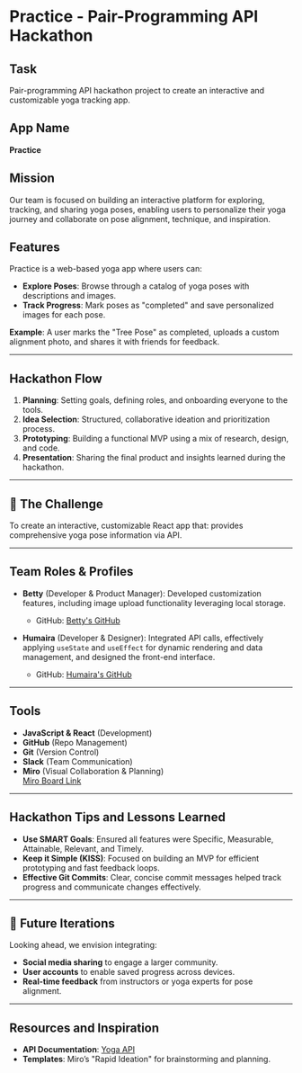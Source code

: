 # Practice - Pair-Programming API Hackathon

## Task

Pair-programming API hackathon project to create an interactive and customizable yoga tracking app.

## App Name

**Practice**

## Mission

Our team is focused on building an interactive platform for exploring, tracking, and sharing yoga poses, enabling users to personalize their yoga journey and collaborate on pose alignment, technique, and inspiration.

## Features

Practice is a web-based yoga app where users can:

- **Explore Poses**: Browse through a catalog of yoga poses with descriptions and images.
- **Track Progress**: Mark poses as "completed" and save personalized images for each pose.

**Example**: A user marks the "Tree Pose" as completed, uploads a custom alignment photo, and shares it with friends for feedback.

---

## Hackathon Flow

1. **Planning**: Setting goals, defining roles, and onboarding everyone to the tools.
2. **Idea Selection**: Structured, collaborative ideation and prioritization process.
3. **Prototyping**: Building a functional MVP using a mix of research, design, and code.
4. **Presentation**: Sharing the final product and insights learned during the hackathon.

---

## 🎯 The Challenge

To create an interactive, customizable React app that: provides comprehensive yoga pose information via API.

---

## Team Roles & Profiles

- **Betty** (Developer & Product Manager): Developed customization features, including image upload functionality leveraging local storage.

  - GitHub: [Betty's GitHub](https://github.com/betty-alemayehu)

- **Humaira** (Developer & Designer): Integrated API calls, effectively applying `useState` and `useEffect` for dynamic rendering and data management, and designed the front-end interface.
  - GitHub: [Humaira's GitHub](https://github.com/humairatasnim/pair-hackathon)

---

## Tools

- **JavaScript & React** (Development)
- **GitHub** (Repo Management)
- **Git** (Version Control)
- **Slack** (Team Communication)
- **Miro** (Visual Collaboration & Planning)  
  [Miro Board Link](https://miro.com/app/board/uXjVLRbozKI=/?share_link_id=144849524550)

---

## Hackathon Tips and Lessons Learned

- **Use SMART Goals**: Ensured all features were Specific, Measurable, Attainable, Relevant, and Timely.
- **Keep it Simple (KISS)**: Focused on building an MVP for efficient prototyping and fast feedback loops.
- **Effective Git Commits**: Clear, concise commit messages helped track progress and communicate changes effectively.

---

## 🔮 Future Iterations

Looking ahead, we envision integrating:

- **Social media sharing** to engage a larger community.
- **User accounts** to enable saved progress across devices.
- **Real-time feedback** from instructors or yoga experts for pose alignment.

---

## Resources and Inspiration

- **API Documentation**: [Yoga API](https://yoga-api-nzy4.onrender.com/)
- **Templates**: Miro’s "Rapid Ideation" for brainstorming and planning.
